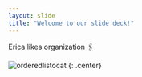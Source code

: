 ```yaml
---
layout: slide
title: "Welcome to our slide deck!"
---
```


Erica likes organization :paperclips:

![orderedlistocat](https://octodex.github.com/images/orderedlistocat.png)
{: .center}
